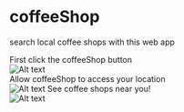 # coffeeShop
search local coffee shops with this web app


First click the coffeeShop button
<br>
![Alt text](https://user-images.githubusercontent.com/25781171/33093474-eb6d1d66-ceb1-11e7-8011-fc967a4660f3.png)
<br>
Allow coffeeShop to access your location
<br>
![Alt text](https://user-images.githubusercontent.com/25781171/33093476-eba8602e-ceb1-11e7-938c-34b40e4cfa06.png)
See coffee shops near you!
<br>
![Alt text](https://user-images.githubusercontent.com/25781171/33093475-eb8d63be-ceb1-11e7-8538-d087d6eb1dbf.png)
